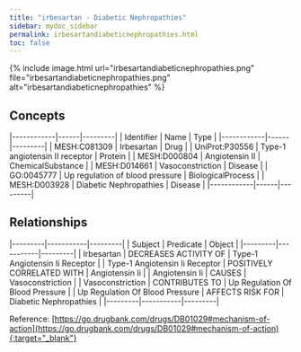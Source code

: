```yaml
---
title: "irbesartan - Diabetic Nephropathies"
sidebar: mydoc_sidebar
permalink: irbesartandiabeticnephropathies.html
toc: false 
---
```


{% include image.html url="irbesartandiabeticnephropathies.png" file="irbesartandiabeticnephropathies.png" alt="irbesartandiabeticnephropathies" %}

## Concepts

|------------|------|---------|
| Identifier | Name | Type    |
|------------|------|---------|
| MESH:C081309 | Irbesartan | Drug |
| UniProt:P30556 | Type-1 angiotensin II receptor | Protein |
| MESH:D000804 | Angiotensin II | ChemicalSubstance |
| MESH:D014661 | Vasoconstriction | Disease |
| GO:0045777 | Up regulation of blood pressure | BiologicalProcess |
| MESH:D003928 | Diabetic Nephropathies | Disease |
|------------|------|---------|

## Relationships

|---------|-----------|---------|
| Subject | Predicate | Object  |
|---------|-----------|---------|
| Irbesartan | DECREASES ACTIVITY OF | Type-1 Angiotensin Ii Receptor |
| Type-1 Angiotensin Ii Receptor | POSITIVELY CORRELATED WITH | Angiotensin Ii |
| Angiotensin Ii | CAUSES | Vasoconstriction |
| Vasoconstriction | CONTRIBUTES TO | Up Regulation Of Blood Pressure |
| Up Regulation Of Blood Pressure | AFFECTS RISK FOR | Diabetic Nephropathies |
|---------|-----------|---------|

Reference: [https://go.drugbank.com/drugs/DB01029#mechanism-of-action](https://go.drugbank.com/drugs/DB01029#mechanism-of-action){:target="_blank"}